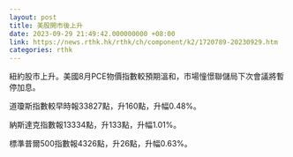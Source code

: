 ```yaml
---
layout: post
title: 美股開市後上升
date: 2023-09-29 21:49:42.000000000 +08:00
link: https://news.rthk.hk/rthk/ch/component/k2/1720789-20230929.htm
categories: rthk
---
```


紐約股市上升。美國8月PCE物價指數較預期溫和，市場憧憬聯儲局下次會議將暫停加息。

道瓊斯指數較早時報33827點，升160點，升幅0.48%。

納斯達克指數報13334點，升133點，升幅1.01%。

標準普爾500指數報4326點，升26點，升幅0.63%。
